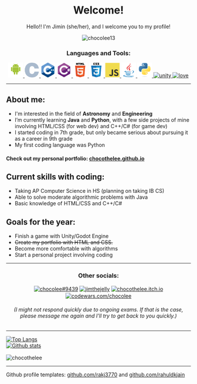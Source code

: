 <h1 align="center">Welcome!</h1>

<p align="center">Hello!! I'm Jimin (she/her), and I welcome you to my profile!</p>

<p align=center> <img src=https://komarev.com/ghpvc/?username=chocolee13 alt=chocolee13 /> </p>

<h3 align="center">Languages and Tools:</h3>
<p align="center">
  <a href="https://developer.android.com" target="_blank"> <img src="https://raw.githubusercontent.com/devicons/devicon/master/icons/android/android-original-wordmark.svg" alt="android" width="40" height="40"/> </a>
  <a href="https://www.cprogramming.com/" target="_blank"> <img src="https://raw.githubusercontent.com/devicons/devicon/master/icons/c/c-original.svg" alt="c" width="40" height="40"/> </a>
  <a href="https://www.w3schools.com/cpp/" target="_blank"> <img src="https://raw.githubusercontent.com/devicons/devicon/master/icons/cplusplus/cplusplus-original.svg" alt="cplusplus" width="40" height="40"/> </a>
  <a href="https://www.w3schools.com/cs/" target="_blank"> <img src="https://raw.githubusercontent.com/devicons/devicon/master/icons/csharp/csharp-original.svg" alt="csharp" width="40" height="40"/> </a>
  <a href="https://www.w3.org/html/" target="_blank"> <img src="https://raw.githubusercontent.com/devicons/devicon/master/icons/html5/html5-original-wordmark.svg" alt="html5" width="40" height="40"/> </a>
  <a href="https://www.w3schools.com/css/" target="_blank"> <img src="https://raw.githubusercontent.com/devicons/devicon/master/icons/css3/css3-original-wordmark.svg" alt="css3" width="40" height="40"/> </a>
  <a href="https://developer.mozilla.org/en-US/docs/Web/JavaScript" target="_blank"> <img src="https://raw.githubusercontent.com/devicons/devicon/master/icons/javascript/javascript-original.svg" alt="javascript" width="40" height="40"/> </a>
  <a href="https://www.java.com" target="_blank"> <img src="https://raw.githubusercontent.com/devicons/devicon/master/icons/java/java-original.svg" alt="java" width="40" height="40"/> </a>
  <a href="https://www.python.org" target="_blank"> <img src="https://raw.githubusercontent.com/devicons/devicon/master/icons/python/python-original.svg" alt="python" width="40" height="40"/> </a>
  <a href="https://unity.com/" target="_blank"> <img src="https://www.vectorlogo.zone/logos/unity3d/unity3d-icon.svg" alt="unity" width="40" height="40"/> </a> 
  <a href="https://love2d.org" target="_blank"> <img src="https://pbs.twimg.com/profile_images/698939763353481216/pDuLHUDg_400x400.png" alt="love" width="40" height="40"/></a>
</p>

<hr>

<h2>About me:</h2>

<ul>
  <li>I'm interested in the field of <strong>Astronomy</strong> and <strong>Engineering</strong></li>
  <li>I’m currently learning <strong>Java</strong> and <strong>Python</strong>, with a few side projects of mine involving HTML/CSS (for web dev) and C++/C# (for game dev)</li>
  <li>I started coding in 7th grade, but only became serious about pursuing it as a career in 9th grade</li>
  <li>My first coding language was Python</li>
</ul>

<h4>Check out my personal portfolio: <a href="chocothelee.github.io">chocothelee.github.io</a></h4>

<h2>Current skills with coding:</h2>

<ul>
  <li>Taking AP Computer Science in HS (planning on taking IB CS)</li>
  <li>Able to solve moderate algorithmic problems with Java</li>
  <li>Basic knowledge of HTML/CSS and C++/C#</li>
</ul>

<h2>Goals for the year:</h2>

<ul>
  <li>Finish a game with Unity/Godot Engine</li>
  <li><strike>Create my portfolio with HTML and CSS.</strike></li>
  <li>Become more comfortable with algorithms</li>
  <li>Start a personal project involving coding</li>
</ul>

<hr>

<h3 align="center">Other socials:</h3>
<p align="center">
  <a href="https://discord.gg/chocolee#9439" target="blank"><img align="center" src="https://cdn.jsdelivr.net/npm/simple-icons@3.0.1/icons/discord.svg" alt="chocolee#9439" height="30" width="40" /></a>
  <a href="https://codepen.io/chocothelee" target="blank"><img align="center" src="https://cdn.jsdelivr.net/npm/simple-icons@3.0.1/icons/codepen.svg" alt="jimthejelly" height="30" width="40" /></a>
  <a href="https://chocothelee.itch.io/" target="blank"><img align="center" src="https://img.icons8.com/windows/452/itch-io.png" alt="chocothelee.itch.io" height="40" width="40"></a>
  <a href="https://www.codewars.com/users/chocolee" target="blank"><img align="center" src="https://www.codewars.com/assets/logos/logo-glyph-36-red-583450fbf586726c570cfd610c94b8f631abfd89d5c4996b4c821a770ca498f9.png" alt="codewars.com/chocolee" height="30" width="30"/></a>
</p>
<h6 align="center">(I might not respond quickly due to ongoing exams. If that is the case, please message me again and I'll try to get back to you quickly.)</h6>

<hr>

[![Top Langs](https://github-readme-stats.vercel.app/api/top-langs/?username=chocothelee&layout=compact)](https://github.com/chocothelee/github-readme-stats)
<br>
[![Github stats](https://github-readme-stats.vercel.app/api?username=chocothelee&show_icons=true&include_all_commits=true)](https://github.com/chocothelee/github-readme-stats)
<p><img align="center" src="https://github-readme-streak-stats.herokuapp.com/?user=chocothelee" alt="chocothelee" /></p>

<hr>

Github profile templates: [github.com/rakj3770](https://github.com/rajk3770/Github-Profile-Readme-Creator#usage) and [github.com/rahuldkjain](https://github.com/rahuldkjain/github-profile-readme-generator)
